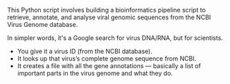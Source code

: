 This Python script involves building a bioinformatics pipeline script to retrieve, annotate, and analyse viral genomic sequences from the NCBI Virus Genome database.

In simpler words, it's a Google search for virus DNA/RNA, but for scientists.

- You give it a virus ID (from the NCBI database).
- It looks up that virus’s complete genome sequence from NCBI.
- It creates a file with all the gene annotations — basically a list of important parts in the virus genome and what they do.

